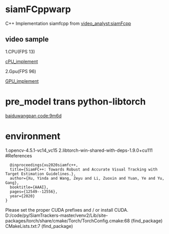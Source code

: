  # siamFCppwarp
C++ Implementation siamfcpp  from [video_analyst:siamFcpp](https://github.com/MegviiDetection/video_analyst)

## video sample
1.CPU(FPS 13)


[cPU_implement](https://user-images.githubusercontent.com/51977158/130018392-93a7cd5c-f893-4e40-8b36-3206312a248b.mp4)

2.Gpu(FPS 96)


[GPU_implement](https://user-images.githubusercontent.com/51977158/130018412-2de16c33-b5a8-4e3e-974d-909031b1700d.mp4)

# pre_model trans python-libtorch
[baiduwangpan code:9m6d](https://pan.baidu.com/s/1Th7M6hQgGyKpe9u4ZpWxFA)
# environment
1.opencv-4.5.1-vc14_vc15
2.libtorch-win-shared-with-deps-1.9.0+cu111
#References 




      @inproceedings{xu2020siamfc++,
      title={SiamFC++: Towards Robust and Accurate Visual Tracking with Target Estimation Guidelines.},
      author={Xu, Yinda and Wang, Zeyu and Li, Zuoxin and Yuan, Ye and Yu, Gang},
      booktitle={AAAI},
      pages={12549--12556},
      year={2020}
    }





 Please set the proper CUDA prefixes and / or install CUDA. D:/code/py/SiamTrackers-master/venv2/Lib/site-packages/torch/share/cmake/Torch/TorchConfig.cmake:68 (find_package) CMakeLists.txt:7 (find_package)